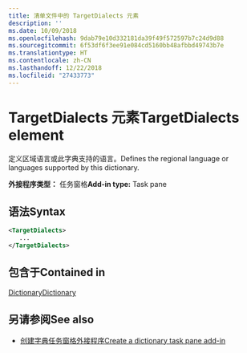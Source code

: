 ```yaml
---
title: 清单文件中的 TargetDialects 元素
description: ''
ms.date: 10/09/2018
ms.openlocfilehash: 9dab79e10d332181da39f49f572597b7c24d9d88
ms.sourcegitcommit: 6f53df6f3ee91e084cd5160bb48afbbd49743b7e
ms.translationtype: HT
ms.contentlocale: zh-CN
ms.lasthandoff: 12/22/2018
ms.locfileid: "27433773"
---
```

# <a name="targetdialects-element"></a><span data-ttu-id="98d11-102">TargetDialects 元素</span><span class="sxs-lookup"><span data-stu-id="98d11-102">TargetDialects element</span></span>

<span data-ttu-id="98d11-103">定义区域语言或此字典支持的语言。</span><span class="sxs-lookup"><span data-stu-id="98d11-103">Defines the regional language or languages supported by this dictionary.</span></span>

<span data-ttu-id="98d11-104">**外接程序类型：** 任务窗格</span><span class="sxs-lookup"><span data-stu-id="98d11-104">**Add-in type:** Task pane</span></span>

## <a name="syntax"></a><span data-ttu-id="98d11-105">语法</span><span class="sxs-lookup"><span data-stu-id="98d11-105">Syntax</span></span>

```XML
<TargetDialects>
   ...
</TargetDialects>
```

## <a name="contained-in"></a><span data-ttu-id="98d11-106">包含于</span><span class="sxs-lookup"><span data-stu-id="98d11-106">Contained in</span></span>

[<span data-ttu-id="98d11-107">Dictionary</span><span class="sxs-lookup"><span data-stu-id="98d11-107">Dictionary</span></span>](dictionary.md)

## <a name="see-also"></a><span data-ttu-id="98d11-108">另请参阅</span><span class="sxs-lookup"><span data-stu-id="98d11-108">See also</span></span>

- [<span data-ttu-id="98d11-109">创建字典任务窗格外接程序</span><span class="sxs-lookup"><span data-stu-id="98d11-109">Create a dictionary task pane add-in</span></span>](https://docs.microsoft.com/office/dev/add-ins/word/dictionary-task-pane-add-ins)
    
